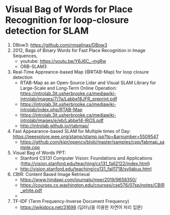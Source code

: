 # Visual Bag of Words for Place Recognition for loop-closure detection for SLAM

1. DBow3: https://github.com/rmsalinas/DBow3 
2. 2012, Bags of Binary Words for Fast Place Recognition in Image Sequences, 
    - youtube: https://youtu.be/Y6J6C_-mgRw
    - ORB-SLAM3
1. Real-Time Appreance-based Map (@RTAB-Map) for loop closure detection 
    - RTAB-Map as an Open-Source Lidar and Visual SLAM Library for Large-Scale and Long-Term Online Operation: https://introlab.3it.usherbrooke.ca/mediawiki-introlab/images/7/7a/Labbe18JFR_preprint.pdf
    - https://introlab.3it.usherbrooke.ca/mediawiki-introlab/index.php/RTAB-Map
    - https://introlab.3it.usherbrooke.ca/mediawiki-introlab/images/e/eb/Labbe14-IROS.pdf
    - http://introlab.github.io/rtabmap/
1. Fast Appearance-based SLAM for Multiple times of Day: https://ieeexplore.ieee.org/stamp/stamp.jsp?tp=&arnumber=5509547
    - https://github.com/kipr/opencv/blob/master/samples/cpp/fabmap_sample.cpp 
1. Visual Bag of Words PPT:
    - Stanford CS131 Computer Vision: Foundations and Applications (http://vision.stanford.edu/teaching/cs131_fall2122/index.html)
    - http://vision.stanford.edu/teaching/cs131_fall1718/syllabus.html 
1. CBIR: Content Based Image Retrieval
    - https://www.hindawi.com/journals/mpe/2019/9658350/
    - https://courses.cs.washington.edu/courses/cse576/07sp/notes/CBIR_white.pdf
    - 
1. TF-IDF (Term Frequency-Inverse Document Frequency)
    - https://wikidocs.net/31698 (딥러닝을 이용한 자연어 처리 입문)
